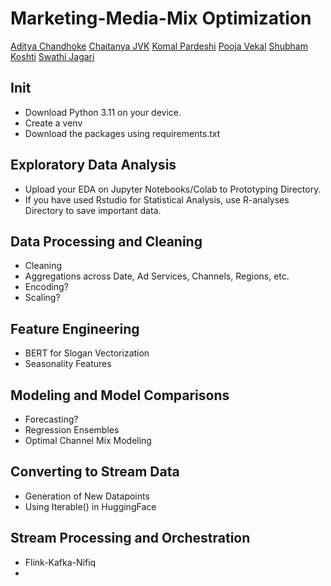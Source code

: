 # Marketing-Media-Mix Optimization

[Aditya Chandhoke](https://github.com/Puskchan)
[Chaitanya JVK]()
[Komal Pardeshi](https://github.com/kokomocha)
[Pooja Vekal]()
[Shubham Koshti](https://github.com/shubhamkoshti71)
[Swathi Jagari]()

## Init
- Download Python 3.11 on your device.
- Create a venv 
- Download the packages using requirements.txt

## Exploratory Data Analysis
- Upload your EDA on Jupyter Notebooks/Colab to Prototyping Directory.
- If you have used Rstudio for Statistical Analysis, use R-analyses Directory to save important data.

## Data Processing and Cleaning
- Cleaning
- Aggregations across Date, Ad Services, Channels, Regions, etc.
- Encoding?
- Scaling?

## Feature Engineering
- BERT for Slogan Vectorization
- Seasonality Features

## Modeling and Model Comparisons
- Forecasting?
- Regression Ensembles
- Optimal Channel Mix Modeling

## Converting to Stream Data
- Generation of New Datapoints
- Using Iterable() in HuggingFace

## Stream Processing and Orchestration
- Flink-Kafka-Nifiq
- 